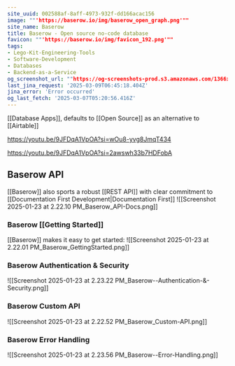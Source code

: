 ```yaml
---
site_uuid: 002588af-8aff-4973-932f-dd166acac156
image: ""'https://baserow.io/img/baserow_open_graph.png'""
site_name: Baserow
title: Baserow - Open source no-code database
favicon: ""'https://baserow.io/img/favicon_192.png'""
tags:
- Lego-Kit-Engineering-Tools
- Software-Development
- Databases
- Backend-as-a-Service
og_screenshot_url: ""https://og-screenshots-prod.s3.amazonaws.com/1366x768/80/false/261077b2a8efc0ad98ce0d8a112617ae709b84932e7224f39bdf58bdec59afc5.jpeg""
last_jina_request: '2025-03-09T06:45:18.404Z'
jina_error: 'Error occurred'
og_last_fetch: '2025-03-07T05:20:56.416Z'
---
```


[[Database Apps]], defaults to [[Open Source]] as an alternative to [[Airtable]]

https://youtu.be/9JFDqA1VpOA?si=wOu8-yvg8JmqT434

https://youtu.be/9JFDqA1VpOA?si=2awswh33b7HDFobA

## Baserow API
[[Baserow]] also sports a robust [[REST API]] with clear commitment to [[Documentation First Development|Documentation First]]
![[Screenshot 2025-01-23 at 2.22.10 PM_Baserow_API-Docs.png]]

### Baserow [[Getting Started]]
[[Baserow]] makes it easy to get started:
![[Screenshot 2025-01-23 at 2.22.01 PM_Baserow_GettingStarted.png]]

### Baserow Authentication & Security
![[Screenshot 2025-01-23 at 2.23.22 PM_Baserow--Authentication-&-Security.png]]
### Baserow Custom API
![[Screenshot 2025-01-23 at 2.22.52 PM_Baserow_Custom-API.png]]
### Baserow Error Handling
![[Screenshot 2025-01-23 at 2.23.56 PM_Baserow--Error-Handling.png]]
